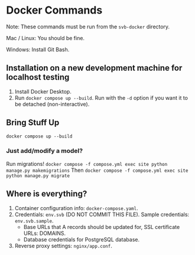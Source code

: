 # Docker Commands
Note: These commands must be run from the `svb-docker` directory.

Mac / Linux: You should be fine.

Windows: Install Git Bash.

## Installation on a new development machine for localhost testing
1. Install Docker Desktop.
2. Run `docker compose up --build`. Run with the `-d` option if you want it to be detached (non-interactive).

## Bring Stuff Up
`docker compose up --build`

### Just add/modify a model?
Run migrations!
`docker compose -f compose.yml exec site python manage.py makemigrations`
Then `docker compose -f compose.yml exec site python manage.py migrate`

## Where is everything?
1. Container configuration info: `docker-compose.yaml`.
2. Credentials: `env.svb` (DO NOT COMMIT THIS FILE). Sample credentials: `env.svb.sample`.
    * Base URLs that A records should be updated for, SSL certificate URLs: DOMAINS.
    * Database credentials for PostgreSQL database.
3. Reverse proxy settings: `nginx/app.conf`.